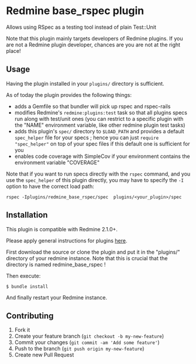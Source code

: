 Redmine base_rspec plugin
======================

Allows using RSpec as a testing tool instead of plain Test::Unit

Note that this plugin mainly targets developers of Redmine plugins. If you
are not a Redmine plugin developer, chances are you are not at the right
place!

Usage
-----

Having the plugin installed in your `plugins/` directory is sufficient.

As of today the plugin provides the following things:
- adds a Gemfile so that bundler will pick up rspec and rspec-rails
- modifies Redmine's `redmine:plugins:test` task so that all plugins specs run along with test/unit ones (you can restrict to a specific plugin with the "NAME" environment variable, like other redmine plugin test tasks)
- adds this plugin's `spec/` directory to `$LOAD_PATH` and provides a default `spec_helper` file for your specs ; hence you can just `require "spec_helper"` on top of your spec files if this default one is sufficient for you
- enables code coverage with SimpleCov if your environment contains the environment variable "COVERAGE"

Note that if you want to run specs directly with the `rspec` command, and you use the `spec_helper` of this plugin directly, you may have to specify the `-I` option to have the correct load path:

    rspec -Iplugins/redmine_base_rspec/spec  plugins/<your_plugin>/spec

Installation
------------

This plugin is compatible with Redmine 2.1.0+.

Please apply general instructions for plugins [here](http://www.redmine.org/wiki/redmine/Plugins).

First download the source or clone the plugin and put it in the "plugins/" directory of your redmine instance. Note that this is crucial that the directory is named redmine_base_rspec !

Then execute:

    $ bundle install

And finally restart your Redmine instance.


Contributing
------------

1. Fork it
2. Create your feature branch (`git checkout -b my-new-feature`)
3. Commit your changes (`git commit -am 'Add some feature'`)
4. Push to the branch (`git push origin my-new-feature`)
5. Create new Pull Request
